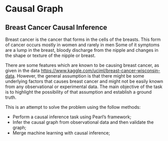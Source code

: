 # Causal Graph
## Breast Cancer Causal Inference

Breast cancer is the cancer that forms in the cells of the breasts. This form of cancer occurs mostly in women and rarely in men
Some of it symptoms are a lump in the breast, bloody discharge from the nipple and changes in the shape or texture of the nipple or breast.

There are some features which are known to be causing breast cancer, as given in the data https://www.kaggle.com/uciml/breast-cancer-wisconsin-data. However, the general
assumption is that there might be some underlying factors that causes breast cancer and might not be easily known from any observational or experimental data.
The main objective of the task is to highlight the possibility of that assumption and establish a ground truth.

This is an attempt to solve the problem using the follow methods:
<ul>
  <li>Perform a causal inference task using Pearl’s framework;</li>
  <li>Infer the causal graph from observational data and then validate the graph;</li>
  <li>Merge machine learning with causal inference;</li>
</ul>
